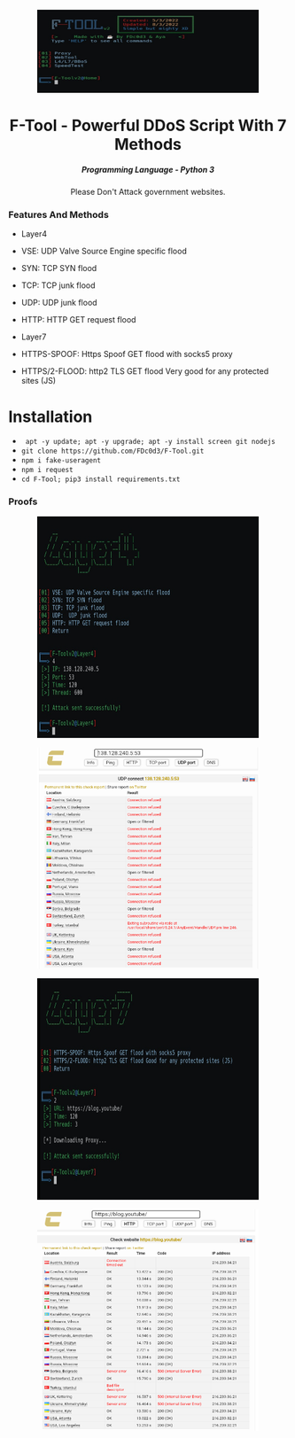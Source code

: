 <p align="center"><img src="https://raw.githubusercontent.com/FDc0d3/F-Tool/main/screenshot/IMG_20220803_215921.jpg" width="400px" height="150px" alt="picture"></p>
<h1 align="center">F-Tool - Powerful DDoS Script With 7 Methods</h1>
<em><h5 align="center">Programming Language - Python 3</h5></em>

<p align="center">Please Don't Attack government websites.</p>

### Features And Methods

* Layer4

* VSE: UDP Valve Source Engine specific flood
* SYN: TCP SYN flood
* TCP: TCP junk flood
* UDP:  UDP junk flood
* HTTP: HTTP GET request flood

* Layer7

* HTTPS-SPOOF: Https Spoof GET flood with socks5 proxy
* HTTPS/2-FLOOD: http2 TLS GET flood Very good for any protected sites (JS)

# Installation

* ``` apt -y update; apt -y upgrade; apt -y install screen git nodejs```
* ```git clone https://github.com/FDc0d3/F-Tool.git```
* ```npm i fake-useragent```
* ```npm i request```
* ```cd F-Tool; pip3 install requirements.txt```

### Proofs

<p align="center"><img src="https://raw.githubusercontent.com/FDc0d3/F-Tool/main/screenshot/IMG_20220803_220812.jpg" width="400px" height="400px" alt="picture"></p>
<p align="center"><img src="https://raw.githubusercontent.com/FDc0d3/F-Tool/main/screenshot/Screenshot_2022_0803_141022.png" width="400px" height="400px" alt="picture"></p>
<p align="center"><img src="https://raw.githubusercontent.com/FDc0d3/F-Tool/main/screenshot/IMG_20220803_225424.jpg" width="400px" height="400px" alt="picture"></p>
<p align="center"><img src="https://raw.githubusercontent.com/FDc0d3/F-Tool/main/screenshot/Screenshot_2022_0803_225814.png" width="400px" height="400px" alt="picture"></p>





